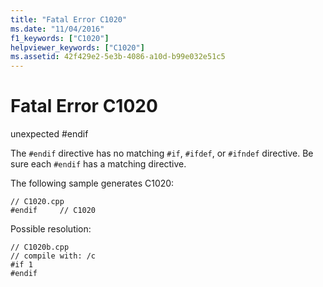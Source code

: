 ```yaml
---
title: "Fatal Error C1020"
ms.date: "11/04/2016"
f1_keywords: ["C1020"]
helpviewer_keywords: ["C1020"]
ms.assetid: 42f429e2-5e3b-4086-a10d-b99e032e51c5
---
```

# Fatal Error C1020

unexpected #endif

The `#endif` directive has no matching `#if`, `#ifdef`, or `#ifndef` directive. Be sure each `#endif` has a matching directive.

The following sample generates C1020:

```
// C1020.cpp
#endif     // C1020
```

Possible resolution:

```
// C1020b.cpp
// compile with: /c
#if 1
#endif
```
